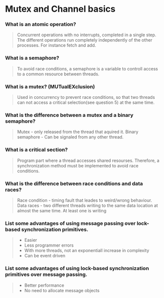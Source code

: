 # Mutex and Channel basics

### What is an atomic operation?
> Concurrent operations with no interrupts, completed in a single step. The different operations run completely independently of the other processes. For instance fetch and add.

### What is a semaphore?
> To avoid race conditions, a semaphore is a variable to controll access to a common resource between threads. 

### What is a mutex? (MUTualEXclusion)
> Used in concurrency to prevent race conditions, so that two threads can not access a critical selection(see question 5) at the same time. 

### What is the difference between a mutex and a binary semaphore?
> Mutex - only released from the thread that aquired it. 
> Binary semaphore - Can be signaled from any other thread. 

### What is a critical section?
> Program part where a thread accesses shared resourses. Therefore, a synchronization method must be implemented to avoid race conditions.  

### What is the difference between race conditions and data races?
 > Race condition - timing fault that leades to weird/wrong behaviour. 
 > Data races - two different threads writing to the same data location at almost the same time. At least one is writing

### List some advantages of using message passing over lock-based synchronization primitives.
> - Easier
> - Less programmer errors
> - With more threads, not an exponentiall increase in complexity
> - Can be event driven

### List some advantages of using lock-based synchronization primitives over message passing.
> - Better performance
> - No need to allocate message objects
